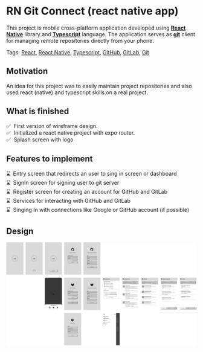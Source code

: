 # RN Git Connect (react native app)
This project is mobile cross-platform application developed using **[React Native](https://reactnative.dev/)** library and **[Typescript](https://www.typescriptlang.org/)** language. The application serves as **[git](https://git-scm.com/)** client for managing remote repositories directly from your phone.

Tags: [React](https://react.dev/), [React Native](https://reactnative.dev/), [Typescript](https://www.typescriptlang.org/), [GitHub](https://github.com/), [GitLab](https://about.gitlab.com/), [Git](https://git-scm.com/)

## Motivation
An idea for this project was to easily maintain project repositories and also used react (native) and typescript skills on a real project.

## What is finished
:white_check_mark:&nbsp;&nbsp;First version of wireframe design.<br />
:white_check_mark:&nbsp;&nbsp;Initialized a react native project with expo router.<br />
:white_check_mark:&nbsp;&nbsp;Splash screen with logo<br />

## Features to implement
:hourglass:&nbsp;&nbsp;Entry screen that redirects an user to sing in screen or dashboard<br />
:hourglass:&nbsp;&nbsp;SignIn screen for signing user to git server<br />
:hourglass:&nbsp;&nbsp;Register screen for creating an account for GitHub and GitLab<br />
:hourglass:&nbsp;&nbsp;Services for interacting with GitHub and GitLab<br />
:hourglass:&nbsp;&nbsp;Singing In with connections like Google or GitHub account (if possible)<br />

## Design
![Wireframe design for appliccation](readme/git_connect_wireframe.png "Wireframe design for Git Connect")